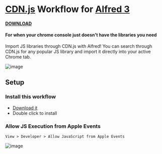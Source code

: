 [CDN.js](https://cdnjs.com/) Workflow for [Alfred 3](http://www.alfredapp.com)
==============================
#### [DOWNLOAD](https://github.com/kswilster/alfred-cdnjs/releases/download/1.0.0/CDNJS.alfredworkflow)
#### For when your chrome console just doesn't have the libraries you need
Import JS libraries through CDN.js with Alfred! You can search through CDN.js for any popular JS library and import it directly into your active Chrome tab.

![image](https://user-images.githubusercontent.com/1093185/45786188-4f0bcb00-bc3d-11e8-8a9b-f8a3a6602070.png)

Setup
-----
### Install this workflow
 - [Download it](https://github.com/kswilster/alfred-cdnjs/releases/download/1.0.0/CDNJS.alfredworkflow)
 - Double click to install
### Allow JS Execution from Apple Events
```
View > Developer > Allow JavaScript from Apple Events
```
 ![image](https://user-images.githubusercontent.com/1093185/45784989-ace9e400-bc38-11e8-91c8-0af65764ac35.png)
